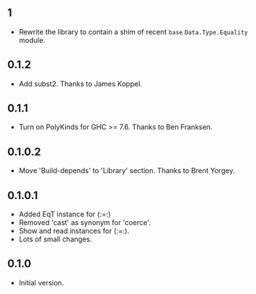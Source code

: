 ## 1
  * Rewrite the library to contain a shim of recent `base` `Data.Type.Equality` module.

## 0.1.2
  * Add subst2. Thanks to James Koppel.

## 0.1.1
  * Turn on PolyKinds for GHC >= 7.6. Thanks to Ben Franksen.

## 0.1.0.2
  * Move 'Build-depends' to 'Library' section. Thanks to Brent Yorgey.

## 0.1.0.1
  * Added EqT instance for (:=:)
  * Removed 'cast' as synonym for 'coerce'.
  *  Show and read instances for (:=:).
  * Lots of small changes.

##  0.1.0
  * Initial version.
